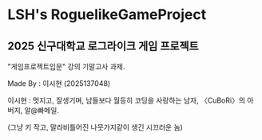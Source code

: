 # LSH's RoguelikeGameProject
## 2025 신구대학교 로그라이크 게임 프로젝트
"게임프로젝트입문" 강의 기말고사 과제.

Made By : 이시현 (2025137048)

이시현 : 멋지고, 잘생기며, 남들보다 월등히 코딩을 사랑하는 남자, 〈CuBoRi〉의 아버지, 알@빠메일.

(그냥 키 작고, 말라비틀어진 나뭇가지같이 생긴 시끄러운 놈)
